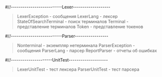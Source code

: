 #//--------------------------Lexer-------------------
>LexerException - сообщения
>LexerLang - лексер
>StateOfSearchTerminal - поиск терминалов
>Terminal - представление терминалов
>Token - представление токенов


#//--------------------------Parser-----------------
>Nonterminal - экземпляр нетерминала
>ParserException - сообщения
>ParserLang -  парсер
>ReportParser - отчеты об ошибках

#//---------------------UnitTest--------------------
>LexerUnitTest - тест лексера 
>ParserUnitTest - тест парсера
